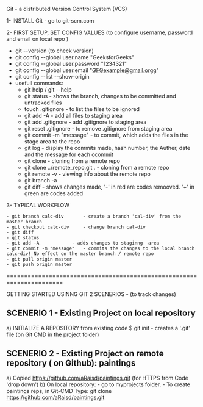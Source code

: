 Git - a distributed Version Control System  (VCS)

1- INSTALL Git - go to  git-scm.com

2- FIRST SETUP, SET CONFIG VALUES (to configure username, password and email on local repo ) 
  - git --version (to check version)
  - git config --global user.name "GeeksforGeeks"
  - git config --global user.password "1234321"
  - git config --global user.email "GFGexample@gmail.orgg"
  - git config --list --show-origin
  - usefull commands:
    - git help <verb>  /  git <verb> --help
    - git status              - shows the branch, changes to be committed and untracked files
    - touch .gitignore        - to list the files to be ignored
    - git add -A              - add all files to staging area
    - git add .gitignore      - add .gitignore to staging area
    - git reset .gitignore    - to remove .gitignore from staging area
    - git commit -m "message" - to commit, which adds the files in the stage area to the repo    
    - git log                 - display the commits made, hash number, the Auther, date and the message for each ccommit
    - git clone <url> <where to clone>  - cloning from a remote repo <url>
    - git clone ../remote_repo.git .    - cloning from a remote repo
    - git remote -v											- viewing info about the remote repo
    - git branch -a
    - git diff								- shows changes made, '-' in red are codes remooved. '+' in green are codes added

3- TYPICAL WORKFLOW
	
	- git branch calc-div 		- create a branch 'cal-div' from the master branch
	- git checkout calc-div	 	- change branch cal-div
	- git diff
	- git status
	- git add -A 			- adds changes to staginng  area
	- git commit -m "message"	- commits the changes to the local branch calc-div! No effect on the master branch / remote repo 
	- git pull origin master
	- git push origin master
	

	
		 											
	
  

======================================================================
  
  
GETTING STARTED USINNG GIT  2 SCENERIOS - (to track changes)  

SCENERIO 1 - Existing Project on local repository
----------------------
  a) INITIALIZE A REPOSITORY from existing code
    $ git init  - creates a '.git' file (on Git CMD  in the project folder)


SCENERIO 2 - Existing Project on remote repository ( on Github):  paintings
---------------------------------------------------------------------
  a) Copied https://github.com/aRaisd/paintings.git (for HTTPS from Code 'drop down')
  b) On local repository:
    - go to myprojects folder.
    - To create paintings reps, in Git-CMD Type: git clone https://github.com/aRaisd/paintings.git
